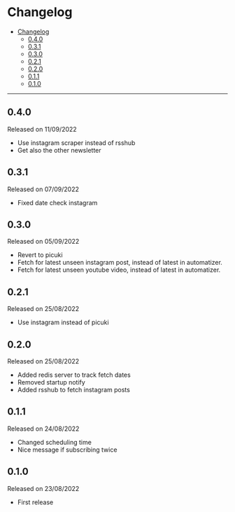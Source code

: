 # Changelog

- [Changelog](#changelog)
  - [0.4.0](#040)
  - [0.3.1](#031)
  - [0.3.0](#030)
  - [0.2.1](#021)
  - [0.2.0](#020)
  - [0.1.1](#011)
  - [0.1.0](#010)

---

## 0.4.0

Released on 11/09/2022

- Use instagram scraper instead of rsshub
- Get also the other newsletter

## 0.3.1

Released on 07/09/2022

- Fixed date check instagram

## 0.3.0

Released on 05/09/2022

- Revert to picuki
- Fetch for latest unseen instagram post, instead of latest in automatizer.
- Fetch for latest unseen youtube video, instead of latest in automatizer.

## 0.2.1

Released on 25/08/2022

- Use instagram instead of picuki

## 0.2.0

Released on 25/08/2022

- Added redis server to track fetch dates
- Removed startup notify
- Added rsshub to fetch instagram posts

## 0.1.1

Released on 24/08/2022

- Changed scheduling time
- Nice message if subscribing twice

## 0.1.0

Released on 23/08/2022

- First release
